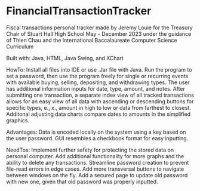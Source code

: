 # FinancialTransactionTracker

Fiscal transactions personal tracker made by Jeremy Louie for the Treasury Chair of Stuart Hall High School
May - December 2023 under the guidance of Thien Chau and the International Baccalaureate Computer Science Curriculum

Built with: Java, HTML, Java Swing, and XChart

HowTo: Install all files into IDE or use .Jar file with Java. Run the program to set a password, then use the program freely for single or recurring events with available buying, selling, depositing, and withdrawing types. The user has additional information inputs for date, type, amount, and notes. After submitting one transaction, a separate index view of all tracked transactions allows for an easy view of all data with ascending or descending buttons for specific types, e., x., amount in high to low or data from farthest to closest. Additonal adjusting data charts compare dates to amounts in the simplified graphics.

Advantages: Data is encoded locally on the system using a key based on the user password. GUI resembles a checkbook format for easy inputting.

NeedTos: Implement further safety for protecting the stored data on personal computer. Add additional functionality for more graphs and the ability to delete any transactions. Streamline password creation to prevent file-read errors in edge cases. Add more transversal buttons to navigate between windows on the fly. Add a secured page to update old password with new one, given that old password was properly inputted.

